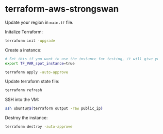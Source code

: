 # terraform-aws-strongswan

Update your region in `main.tf` file.

Initalize Terraform:
```bash
terraform init -upgrade
```

Create a instance:
```bash
# Set this if you want to use the instance for testing, it will give you upto 70% discount.
export TF_VAR_spot_instance=true

terraform apply -auto-approve
```

Update terraform state file:
```bash
terraform refresh
```

SSH into the VM:
```bash
ssh ubuntu@$(terraform output -raw public_ip)
```

Destroy the instance:
```bash
terraform destroy -auto-approve
```

